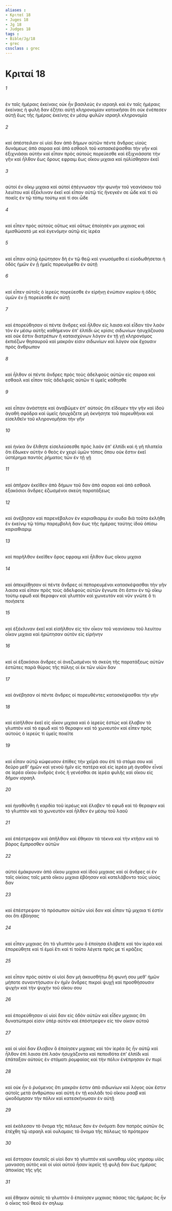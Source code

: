 ```yaml
---
aliases : 
- Κριταί 18
- Juges 18
- Jg 18
- Judges 18
tags : 
- Bible/Jg/18
- grec
cssclass : grec
---
```


# Κριταί 18

###### 1
ἐν ταῖς ἡμέραις ἐκείναις οὐκ ἦν βασιλεὺς ἐν ισραηλ καὶ ἐν ταῖς ἡμέραις ἐκείναις ἡ φυλὴ δαν ἐζήτει αὑτῇ κληρονομίαν κατοικῆσαι ὅτι οὐκ ἐνέπεσεν αὐτῇ ἕως τῆς ἡμέρας ἐκείνης ἐν μέσῳ φυλῶν ισραηλ κληρονομία
###### 2
καὶ ἀπέστειλαν οἱ υἱοὶ δαν ἀπὸ δήμων αὐτῶν πέντε ἄνδρας υἱοὺς δυνάμεως ἀπὸ σαραα καὶ ἀπὸ εσθαολ τοῦ κατασκέψασθαι τὴν γῆν καὶ ἐξιχνιάσαι αὐτὴν καὶ εἶπαν πρὸς αὐτούς πορεύεσθε καὶ ἐξιχνιάσατε τὴν γῆν καὶ ἦλθον ἕως ὄρους εφραιμ ἕως οἴκου μιχαια καὶ ηὐλίσθησαν ἐκεῖ
###### 3
αὐτοὶ ἐν οἴκῳ μιχαια καὶ αὐτοὶ ἐπέγνωσαν τὴν φωνὴν τοῦ νεανίσκου τοῦ λευίτου καὶ ἐξέκλιναν ἐκεῖ καὶ εἶπαν αὐτῷ τίς ἤνεγκέν σε ὧδε καὶ τί σὺ ποιεῖς ἐν τῷ τόπῳ τούτῳ καὶ τί σοι ὧδε
###### 4
καὶ εἶπεν πρὸς αὐτούς οὕτως καὶ οὕτως ἐποίησέν μοι μιχαιας καὶ ἐμισθώσατό με καὶ ἐγενόμην αὐτῷ εἰς ἱερέα
###### 5
καὶ εἶπαν αὐτῷ ἐρώτησον δὴ ἐν τῷ θεῷ καὶ γνωσόμεθα εἰ εὐοδωθήσεται ἡ ὁδὸς ἡμῶν ἐν ᾗ ἡμεῖς πορευόμεθα ἐν αὐτῇ
###### 6
καὶ εἶπεν αὐτοῖς ὁ ἱερεύς πορεύεσθε ἐν εἰρήνῃ ἐνώπιον κυρίου ἡ ὁδὸς ὑμῶν ἐν ᾗ πορεύεσθε ἐν αὐτῇ
###### 7
καὶ ἐπορεύθησαν οἱ πέντε ἄνδρες καὶ ἦλθον εἰς λαισα καὶ εἶδαν τὸν λαὸν τὸν ἐν μέσῳ αὐτῆς καθήμενον ἐπ' ἐλπίδι ὡς κρίσις σιδωνίων ἡσυχάζουσα καὶ οὐκ ἔστιν διατρέπων ἢ καταισχύνων λόγον ἐν τῇ γῇ κληρονόμος ἐκπιέζων θησαυροῦ καὶ μακράν εἰσιν σιδωνίων καὶ λόγον οὐκ ἔχουσιν πρὸς ἄνθρωπον
###### 8
καὶ ἦλθον οἱ πέντε ἄνδρες πρὸς τοὺς ἀδελφοὺς αὐτῶν εἰς σαραα καὶ εσθαολ καὶ εἶπον τοῖς ἀδελφοῖς αὐτῶν τί ὑμεῖς κάθησθε
###### 9
καὶ εἶπαν ἀνάστητε καὶ ἀναβῶμεν ἐπ' αὐτούς ὅτι εἴδομεν τὴν γῆν καὶ ἰδοὺ ἀγαθὴ σφόδρα καὶ ὑμεῖς ἡσυχάζετε μὴ ὀκνήσητε τοῦ πορευθῆναι καὶ εἰσελθεῖν τοῦ κληρονομῆσαι τὴν γῆν
###### 10
καὶ ἡνίκα ἂν ἔλθητε εἰσελεύσεσθε πρὸς λαὸν ἐπ' ἐλπίδι καὶ ἡ γῆ πλατεῖα ὅτι ἔδωκεν αὐτὴν ὁ θεὸς ἐν χειρὶ ὑμῶν τόπος ὅπου οὐκ ἔστιν ἐκεῖ ὑστέρημα παντὸς ῥήματος τῶν ἐν τῇ γῇ
###### 11
καὶ ἀπῆραν ἐκεῖθεν ἀπὸ δήμων τοῦ δαν ἀπὸ σαραα καὶ ἀπὸ εσθαολ ἑξακόσιοι ἄνδρες ἐζωσμένοι σκεύη παρατάξεως
###### 12
καὶ ἀνέβησαν καὶ παρενέβαλον ἐν καριαθιαριμ ἐν ιουδα διὰ τοῦτο ἐκλήθη ἐν ἐκείνῳ τῷ τόπῳ παρεμβολὴ δαν ἕως τῆς ἡμέρας ταύτης ἰδοὺ ὀπίσω καριαθιαριμ
###### 13
καὶ παρῆλθον ἐκεῖθεν ὄρος εφραιμ καὶ ἦλθον ἕως οἴκου μιχαια
###### 14
καὶ ἀπεκρίθησαν οἱ πέντε ἄνδρες οἱ πεπορευμένοι κατασκέψασθαι τὴν γῆν λαισα καὶ εἶπαν πρὸς τοὺς ἀδελφοὺς αὐτῶν ἔγνωτε ὅτι ἔστιν ἐν τῷ οἴκῳ τούτῳ εφωδ καὶ θεραφιν καὶ γλυπτὸν καὶ χωνευτόν καὶ νῦν γνῶτε ὅ τι ποιήσετε
###### 15
καὶ ἐξέκλιναν ἐκεῖ καὶ εἰσῆλθον εἰς τὸν οἶκον τοῦ νεανίσκου τοῦ λευίτου οἶκον μιχαια καὶ ἠρώτησαν αὐτὸν εἰς εἰρήνην
###### 16
καὶ οἱ ἑξακόσιοι ἄνδρες οἱ ἀνεζωσμένοι τὰ σκεύη τῆς παρατάξεως αὐτῶν ἑστῶτες παρὰ θύρας τῆς πύλης οἱ ἐκ τῶν υἱῶν δαν
###### 17
καὶ ἀνέβησαν οἱ πέντε ἄνδρες οἱ πορευθέντες κατασκέψασθαι τὴν γῆν
###### 18
καὶ εἰσῆλθον ἐκεῖ εἰς οἶκον μιχαια καὶ ὁ ἱερεὺς ἑστώς καὶ ἔλαβον τὸ γλυπτὸν καὶ τὸ εφωδ καὶ τὸ θεραφιν καὶ τὸ χωνευτόν καὶ εἶπεν πρὸς αὐτοὺς ὁ ἱερεύς τί ὑμεῖς ποιεῖτε
###### 19
καὶ εἶπαν αὐτῷ κώφευσον ἐπίθες τὴν χεῖρά σου ἐπὶ τὸ στόμα σου καὶ δεῦρο μεθ' ἡμῶν καὶ γενοῦ ἡμῖν εἰς πατέρα καὶ εἰς ἱερέα μὴ ἀγαθὸν εἶναί σε ἱερέα οἴκου ἀνδρὸς ἑνὸς ἢ γενέσθαι σε ἱερέα φυλῆς καὶ οἴκου εἰς δῆμον ισραηλ
###### 20
καὶ ἠγαθύνθη ἡ καρδία τοῦ ἱερέως καὶ ἔλαβεν τὸ εφωδ καὶ τὸ θεραφιν καὶ τὸ γλυπτὸν καὶ τὸ χωνευτὸν καὶ ἦλθεν ἐν μέσῳ τοῦ λαοῦ
###### 21
καὶ ἐπέστρεψαν καὶ ἀπῆλθαν καὶ ἔθηκαν τὰ τέκνα καὶ τὴν κτῆσιν καὶ τὸ βάρος ἔμπροσθεν αὐτῶν
###### 22
αὐτοὶ ἐμάκρυναν ἀπὸ οἴκου μιχαια καὶ ἰδοὺ μιχαιας καὶ οἱ ἄνδρες οἱ ἐν ταῖς οἰκίαις ταῖς μετὰ οἴκου μιχαια ἐβόησαν καὶ κατελάβοντο τοὺς υἱοὺς δαν
###### 23
καὶ ἐπέστρεψαν τὸ πρόσωπον αὐτῶν υἱοὶ δαν καὶ εἶπαν τῷ μιχαια τί ἐστίν σοι ὅτι ἐβόησας
###### 24
καὶ εἶπεν μιχαιας ὅτι τὸ γλυπτόν μου ὃ ἐποίησα ἐλάβετε καὶ τὸν ἱερέα καὶ ἐπορεύθητε καὶ τί ἐμοὶ ἔτι καὶ τί τοῦτο λέγετε πρός με τί κράζεις
###### 25
καὶ εἶπον πρὸς αὐτὸν οἱ υἱοὶ δαν μὴ ἀκουσθήτω δὴ φωνή σου μεθ' ἡμῶν μήποτε συναντήσωσιν ἐν ἡμῖν ἄνδρες πικροὶ ψυχῇ καὶ προσθήσουσιν ψυχὴν καὶ τὴν ψυχὴν τοῦ οἴκου σου
###### 26
καὶ ἐπορεύθησαν οἱ υἱοὶ δαν εἰς ὁδὸν αὐτῶν καὶ εἶδεν μιχαιας ὅτι δυνατώτεροί εἰσιν ὑπὲρ αὐτόν καὶ ἐπόστρεψεν εἰς τὸν οἶκον αὐτοῦ
###### 27
καὶ οἱ υἱοὶ δαν ἔλαβον ὃ ἐποίησεν μιχαιας καὶ τὸν ἱερέα ὃς ἦν αὐτῷ καὶ ἦλθον ἐπὶ λαισα ἐπὶ λαὸν ἡσυχάζοντα καὶ πεποιθότα ἐπ' ἐλπίδι καὶ ἐπάταξαν αὐτοὺς ἐν στόματι ῥομφαίας καὶ τὴν πόλιν ἐνέπρησαν ἐν πυρί
###### 28
καὶ οὐκ ἦν ὁ ῥυόμενος ὅτι μακράν ἐστιν ἀπὸ σιδωνίων καὶ λόγος οὐκ ἔστιν αὐτοῖς μετὰ ἀνθρώπου καὶ αὐτὴ ἐν τῇ κοιλάδι τοῦ οἴκου ρααβ καὶ ᾠκοδόμησαν τὴν πόλιν καὶ κατεσκήνωσαν ἐν αὐτῇ
###### 29
καὶ ἐκάλεσαν τὸ ὄνομα τῆς πόλεως δαν ἐν ὀνόματι δαν πατρὸς αὐτῶν ὃς ἐτέχθη τῷ ισραηλ καὶ ουλαμαις τὸ ὄνομα τῆς πόλεως τὸ πρότερον
###### 30
καὶ ἔστησαν ἑαυτοῖς οἱ υἱοὶ δαν τὸ γλυπτόν καὶ ιωναθαμ υἱὸς γηρσομ υἱὸς μανασση αὐτὸς καὶ οἱ υἱοὶ αὐτοῦ ἦσαν ἱερεῖς τῇ φυλῇ δαν ἕως ἡμέρας ἀποικίας τῆς γῆς
###### 31
καὶ ἔθηκαν αὐτοῖς τὸ γλυπτόν ὃ ἐποίησεν μιχαιας πάσας τὰς ἡμέρας ἃς ἦν ὁ οἶκος τοῦ θεοῦ ἐν σηλωμ
